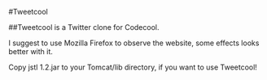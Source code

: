 #Tweetcool

##Tweetcool is a Twitter clone for Codecool.

I suggest to use Mozilla Firefox to observe the website, some effects looks better with it.


Copy jstl 1.2.jar to your Tomcat/lib directory, if you want to use Tweetcool!
